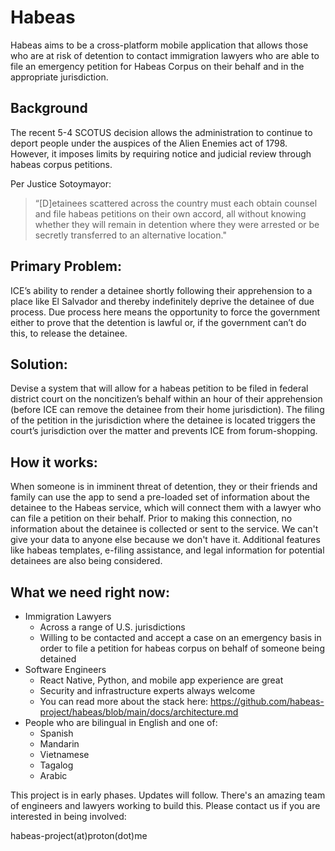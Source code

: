 # Habeas

Habeas aims to be a cross-platform mobile application that allows those who are at risk of detention to contact immigration lawyers who are able to file an emergency petition for Habeas Corpus on their behalf and in the appropriate jurisdiction. 

## Background
The recent 5-4 SCOTUS decision allows the administration to continue to deport people under the auspices of the Alien Enemies act of 1798. However, it imposes limits by requiring notice and judicial review through habeas corpus petitions. 

Per Justice Sotoymayor:
> “[D]etainees scattered across the country must each obtain counsel and file habeas petitions on their own accord, all without knowing whether they will remain in detention where they were arrested or be secretly transferred to an alternative location." 

## Primary Problem: 
ICE’s ability to render a detainee shortly following their apprehension to a place like El Salvador and thereby indefinitely deprive the detainee of due process. Due process here means the opportunity to force the government either to prove that the detention is lawful or, if the government can’t do this, to release the detainee.

## Solution: 
Devise a system that will allow for a habeas petition to be filed in federal district court on the noncitizen’s behalf within an hour of their apprehension (before ICE can remove the detainee from their home jurisdiction). The filing of the petition in the jurisdiction where the detainee is located triggers the court’s jurisdiction over the matter and prevents ICE from forum-shopping.

## How it works:
When someone is in imminent threat of detention, they or their friends and family can use the app to send a pre-loaded set of information about the detainee to the Habeas service, which will connect them with a lawyer who can file a petition on their behalf. Prior to making this connection, no information about the detainee is collected or sent to the service. We can't give your data to anyone else because we don't have it. Additional features like habeas templates, e-filing assistance, and legal information for potential detainees are also being considered.

## What we need right now:
- Immigration Lawyers
  - Across a range of U.S. jurisdictions
  - Willing to be contacted and accept a case on an emergency basis in order to file a petition for habeas corpus on behalf of someone being detained
- Software Engineers
  - React Native, Python, and mobile app experience are great
  - Security and infrastructure experts always welcome
  - You can read more about the stack here: https://github.com/habeas-project/habeas/blob/main/docs/architecture.md
- People who are bilingual in English and one of:
  - Spanish
  - Mandarin
  - Vietnamese
  - Tagalog
  - Arabic

This project is in early phases. Updates will follow. There's an amazing team of engineers and lawyers working to build this. Please contact us if you are interested in being involved: 

habeas-project(at)proton(dot)me
